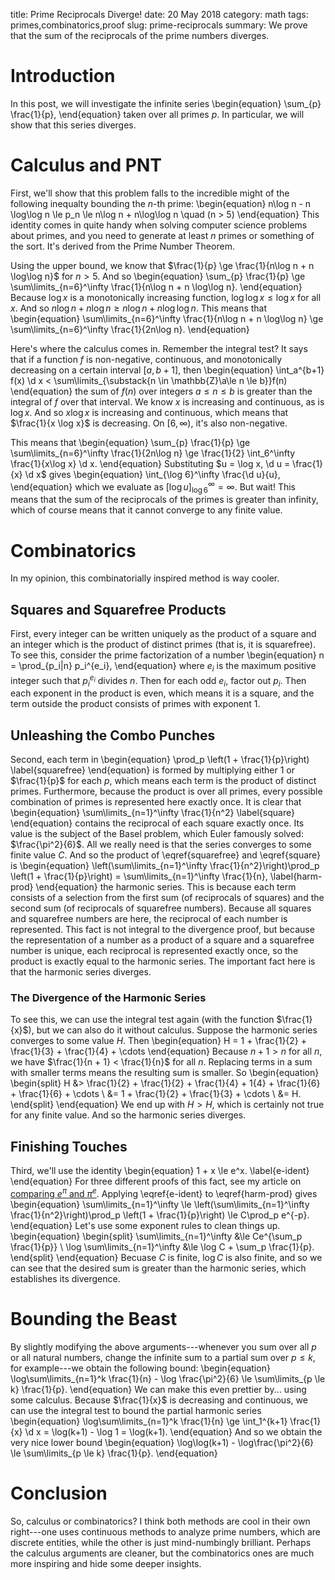 title: Prime Reciprocals Diverge!
date: 20 May 2018
category: math
tags: primes,combinatorics,proof
slug: prime-reciprocals
summary: We prove that the sum of the reciprocals of the prime numbers diverges.

# Introduction

In this post, we will investigate the infinite series
\begin{equation}
	\sum_{p} \frac{1}{p},
\end{equation}
taken over all primes $p$.
In particular, we will show that this series diverges.

# Calculus and PNT

First, we'll show that this problem falls to the incredible might of the following inequalty bounding the $n$-th prime:
\begin{equation}
	n\log n - n \log\log n \le p_n \le n\log n + n\log\log n \quad (n > 5)
\end{equation}
This identity comes in quite handy when solving computer science problems about primes, and you need to generate at least $n$ primes or something of the sort.
It's derived from the Prime Number Theorem.

Using the upper bound, we know that $\frac{1}{p} \ge \frac{1}{n\log n + n \log\log n}$ for $n > 5$.
And so
\begin{equation}
	\sum_{p} \frac{1}{p} \ge \sum\limits_{n=6}^\infty \frac{1}{n\log n + n \log\log n}.
\end{equation}
Because $\log x$ is a monotonically increasing function, $\log\log x \le \log x$ for all $x$.
And so $n\log n + n \log n \ge n\log n + n\log\log n$.
This means that
\begin{equation}
	\sum\limits_{n=6}^\infty \frac{1}{n\log n + n \log\log n} \ge \sum\limits_{n=6}^\infty \frac{1}{2n\log n}. 
\end{equation}

Here's where the calculus comes in.
Remember the integral test?
It says that if a function $f$ is non-negative, continuous, and monotonically decreasing on a certain interval $[a,b+1]$, then
\begin{equation}
	\int_a^{b+1} f(x) \d x < \sum\limits_{\substack{n \in \mathbb{Z}\\a\le n \le b}}f(n)
\end{equation}
 the sum of $f(n)$ over integers $a \le n \le b$ is greater than the integral of $f$ over that interval.
We know $x$ is increasing and continuous, as is $\log x$.
And so $x \log x$ is increasing and continuous, which means that $\frac{1}{x \log x}$ is decreasing.
On $[6,\infty)$, it's also non-negative.

This means that
\begin{equation}
	\sum_{p} \frac{1}{p} \ge \sum\limits_{n=6}^\infty \frac{1}{2n\log n} \ge \frac{1}{2} \int_6^\infty \frac{1}{x\log x} \d x.
\end{equation}
Substituting $u = \log x, \d u = \frac{1}{x} \d x$ gives
\begin{equation}
	\int_{\log 6}^\infty \frac{\d u}{u},
\end{equation}
which we evaluate as $\left[ \log u \right]_{\log 6}^\infty = \infty$.
But wait!
This means that the sum of the reciprocals of the primes is greater than infinity, which of course means that it cannot converge to any finite value.

# Combinatorics

In my opinion, this combinatorially inspired method is way cooler.

## Squares and Squarefree Products

First, every integer can be written uniquely as the product of a square and an integer which is the product of distinct primes (that is, it is squarefree).
To see this, consider the prime factorization of a number
\begin{equation}
	n = \prod_{p_i|n} p_i^{e_i},
\end{equation}
where $e_i$ is the maximum positive integer such that $p_i^{e_i}$ divides $n$.
Then for each odd $e_i$, factor out $p_i$.
Then each exponent in the product is even, which means it is a square, and the term outside the product consists of primes with exponent 1.

## Unleashing the Combo Punches

Second, each term in 
\begin{equation}
	\prod_p \left(1 + \frac{1}{p}\right)
	\label{squarefree}
\end{equation}
is formed by multiplying either $1$ or $\frac{1}{p}$ for each $p$, which means each term is the product of distinct primes.
Furthermore, because the product is over all primes, every possible combination of primes is represented here exactly once.
It is clear that
\begin{equation}
	\sum\limits_{n=1}^\infty \frac{1}{n^2}
	\label{square}
\end{equation}
contains the reciprocal of each square exactly once.
Its value is the subject of the Basel problem, which Euler famously solved: $\frac{\pi^2}{6}$.
All we really need is that the series converges to some finite value $C$.
And so the product of \eqref{squarefree} and \eqref{square} is 
\begin{equation}
	\left(\sum\limits_{n=1}^\infty \frac{1}{n^2}\right)\prod_p \left(1 + \frac{1}{p}\right) = \sum\limits_{n=1}^\infty \frac{1}{n},
	\label{harm-prod}
\end{equation}
the harmonic series.
This is because each term consists of a selection from the first sum (of reciprocals of squares) and the second sum (of reciprocals of squarefree numbers).
Because all squares and squarefree numbers are here, the reciprocal of each number is represented.
This fact is not integral to the divergence proof, but because the representation of a number as a product of a square and a squarefree number is unique, each reciprocal is represented exactly once, so the product is exactly equal to the harmonic series.
The important fact here is that the harmonic series diverges.

### The Divergence of the Harmonic Series

To see this, we can use the integral test again (with the function $\frac{1}{x}$), but we can also do it without calculus.
Suppose the harmonic series converges to some value $H$.
Then
\begin{equation}
	H = 1 + \frac{1}{2} + \frac{1}{3} + \frac{1}{4} + \cdots
\end{equation}
Because $n + 1 > n$ for all $n$, we have $\frac{1}{n + 1} < \frac{1}{n}$ for all $n$.
Replacing terms in a sum with smaller terms means the resulting sum is smaller.
So
\begin{equation}
	\begin{split}
		H &> \frac{1}{2} + \frac{1}{2} + \frac{1}{4} + 1{4} + \frac{1}{6} + \frac{1}{6} + \cdots \\
		&= 1 + \frac{1}{2} + \frac{1}{3} + \cdots \\
		&= H.
	\end{split}	
\end{equation}
We end up with $H > H$, which is certainly not true for any finite value.
And so the harmonic series diverges.

## Finishing Touches

Third, we'll use the identity
\begin{equation}
	1 + x \le e^x.
	\label{e-ident}
\end{equation}
For three different proofs of this fact, see my article on [comparing $e^\pi$ and $\pi^e$](../e-pi/).
Applying \eqref{e-ident} to \eqref{harm-prod} gives
\begin{equation}
	\sum\limits_{n=1}^\infty \le \left(\sum\limits_{n=1}^\infty \frac{1}{n^2}\right)\prod_p \left(1 + \frac{1}{p}\right) \le C\prod_p e^{-p}.
\end{equation}
Let's use some exponent rules to clean things up.
\begin{equation}
	\begin{split}
		\sum\limits_{n=1}^\infty &\le Ce^{\sum_p \frac{1}{p}} \\
		\log \sum\limits_{n=1}^\infty &\le \log C + \sum_p \frac{1}{p}.
	\end{split}
\end{equation}
Becuase $C$ is finite, $\log C$ is also finite, and so we can see that the desired sum is greater than the harmonic series, which establishes its divergence.

# Bounding the Beast

By slightly modifying the above arguments---whenever you sum over all $p$ or all natural numbers, change the infinite sum to a partial sum over $p \le k$, for example---we obtain the following bound:
\begin{equation}
	\log\sum\limits_{n=1}^k \frac{1}{n} - \log \frac{\pi^2}{6} \le \sum\limits_{p \le k} \frac{1}{p}.
\end{equation}
We can make this even prettier by... using some calculus.
Because $\frac{1}{x}$ is decreasing and continuous, we can use the integral test to bound the partial harmonic series
\begin{equation}
	\log\sum\limits_{n=1}^k \frac{1}{n} \ge \int_1^{k+1} \frac{1}{x} \d x = \log(k+1) - \log 1 = \log(k+1).
\end{equation}
And so we obtain the very nice lower bound
\begin{equation}
	\log\log(k+1) - \log\frac{\pi^2}{6} \le \sum\limits_{p \le k} \frac{1}{p}.
\end{equation}

# Conclusion

So, calculus or combinatorics?
I think both methods are cool in their own right---one uses continuous methods to analyze prime numbers, which are discrete entities, while the other is just mind-numbingly brilliant.
Perhaps the calculus arguments are cleaner, but the combinatorics ones are much more inspiring and hide some deeper insights.